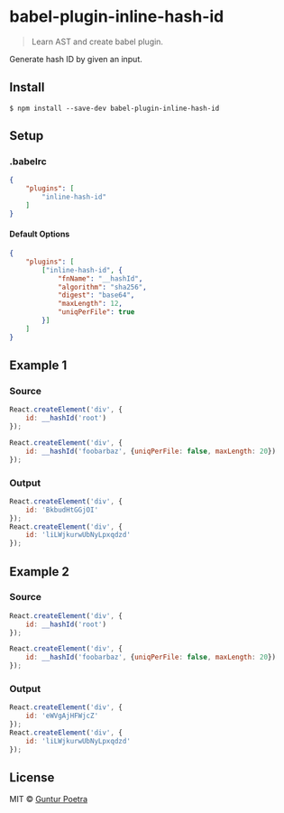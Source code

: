 # babel-plugin-inline-hash-id

> Learn AST and create babel plugin.

Generate hash ID by given an input.


## Install

```console
$ npm install --save-dev babel-plugin-inline-hash-id
```


## Setup

### .babelrc

```json
{
    "plugins": [
        "inline-hash-id"
    ]
}
```

#### Default Options

```json
{
    "plugins": [
        ["inline-hash-id", {
            "fnName": "__hashId",
            "algorithm": "sha256",
            "digest": "base64",
            "maxLength": 12,
            "uniqPerFile": true
		}]
    ]
}
```


## Example 1

### Source

```js
React.createElement('div', {
	id: __hashId('root')
});

React.createElement('div', {
	id: __hashId('foobarbaz', {uniqPerFile: false, maxLength: 20})
});
```

### Output

```js
React.createElement('div', {
	id: 'BkbudHtGGjOI'
});
React.createElement('div', {
	id: 'liLWjkurwUbNyLpxqdzd'
});
```

## Example 2

### Source

```js
React.createElement('div', {
	id: __hashId('root')
});

React.createElement('div', {
	id: __hashId('foobarbaz', {uniqPerFile: false, maxLength: 20})
});
```

### Output

```js
React.createElement('div', {
	id: 'eWVgAjHFWjcZ'
});
React.createElement('div', {
	id: 'liLWjkurwUbNyLpxqdzd'
});
```


## License

MIT © [Guntur Poetra](https://github.com/iguntur)
